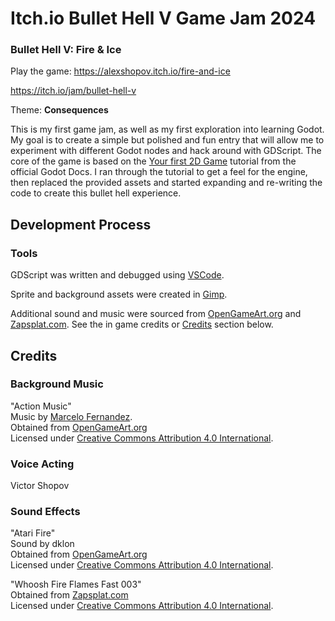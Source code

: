 # Itch.io Bullet Hell V Game Jam 2024

### Bullet Hell V: Fire & Ice

Play the game: https://alexshopov.itch.io/fire-and-ice

https://itch.io/jam/bullet-hell-v

Theme: **Consequences**

This is my first game jam, as well as my first exploration into learning Godot. My goal is to create a simple but polished and fun entry that will allow me to experiment with different Godot nodes and hack around with GDScript. The
core of the game is based on the [Your first 2D Game](https://docs.godotengine.org/en/stable/getting_started/first_2d_game/index.html)
tutorial from the official Godot Docs. I ran through the tutorial to get a feel for the engine, then replaced
the provided assets and started expanding and re-writing the code to create this bullet hell experience.


## Development Process

### Tools

GDScript was written and debugged using [VSCode](https://code.visualstudio.com/).

Sprite and background assets were created in [Gimp](https://www.gimp.org/).

Additional sound and music were sourced from [OpenGameArt.org](https://opengameart.org/) and [Zapsplat.com](https://www.zapsplat.com). See the in game credits or [Credits](#Credits) section below.

## Credits

### Background Music

"Action Music"\
Music by [Marcelo Fernandez](http://www.marcelofernandezmusic.com).\
Obtained from [OpenGameArt.org](https://opengameart.org/content/action-music-pack)\
Licensed under [Creative Commons Attribution 4.0 International](http://creativecommons.org/licenses/by/4.0/).

### Voice Acting
Victor Shopov

### Sound Effects
"Atari Fire" \
Sound by dklon \
Obtained from [OpenGameArt.org](https://opengameart.org/content/atari-fire)\
Licensed under [Creative Commons Attribution 4.0 International](http://creativecommons.org/licenses/by/3.0/).

"Whoosh Fire Flames Fast 003" \
Obtained from [Zapsplat.com](https://www.zapsplat.com/music/designed-fast-fire-and-flame-whoosh-3/) \
Licensed under [Creative Commons Attribution 4.0 International](http://creativecommons.org/licenses/by/4.0/).